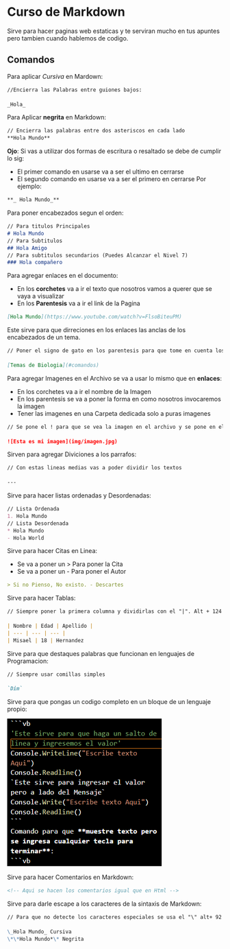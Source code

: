 # Curso de Markdown
Sirve para hacer paginas web estaticas y te serviran mucho en tus apuntes pero tambien cuando hablemos de codigo.
## Comandos
Para aplicar _Cursiva_ en Mardown:
```md
//Encierra las Palabras entre guiones bajos:

_Hola_
```
Para Aplicar **negrita** en Markdown:
```md
// Encierra las palabras entre dos asteriscos en cada lado
**Hola Mundo**
```

**Ojo**: Si vas a utilizar dos formas de escritura o resaltado se debe de cumplir lo sig:
* El primer comando en usarse va a ser el ultimo en cerrarse
* El segundo comando en usarse va a ser el primero en cerrarse
Por ejemplo:
```md
**_ Hola Mundo_**
```
Para poner encabezados segun el orden:
```md
// Para titulos Principales
# Hola Mundo
// Para Subtitulos
## Hola Amigo
// Para subtitulos secundarios (Puedes Alcanzar el Nivel 7)
### Hola compañero
```
Para agregar enlaces en el documento:
* En los **corchetes** va a ir el texto que nosotros vamos a querer que se vaya a visualizar
* En los **Parentesis** va a ir el link de la Pagina
```md
[Hola Mundo](https://www.youtube.com/watch?v=FlsoBiteuPM)
```
Este sirve para que dirreciones en los enlaces las anclas de los encabezados de un tema.
```md
// Poner el signo de gato en los parentesis para que tome en cuenta los encabezados 

[Temas de Biologia](#comandos)
```
Para agregar Imagenes en el Archivo se va a usar lo mismo que en **enlaces**:
* En los corchetes va a ir el nombre de la Imagen
* En los parentesis se va a poner la forma en como nosotros invocaremos la imagen
* Tener las imagenes en una Carpeta dedicada solo a puras imagenes
```md
// Se pone el ! para que se vea la imagen en el archivo y se pone en el parentesis la ubicacion de la carpeta y el nombre del archivo

![Esta es mi imagen](img/imagen.jpg)
```
Sirven para agregar Diviciones a los parrafos:
```md
// Con estas lineas medias vas a poder dividir los textos

---
```
Sirve para hacer listas ordenadas y Desordenadas:
```md
// Lista Ordenada
1. Hola Mundo
// Lista Desordenada
* Hola Mundo
- Hola World
```

Sirve para hacer Citas en Linea:
* Se va a poner un > Para poner la Cita
* Se va a poner un - Para poner el Autor
```md
> Si no Pienso, No existo. - Descartes
```

Sirve para hacer Tablas:
```md
// Siempre poner la primera columna y dividirlas con el "|". Alt + 124

| Nombre | Edad | Apellido |
| --- | --- | --- |
| Misael | 18 | Hernandez
```

Sirve para que destaques palabras que funcionan en lenguajes de Programacion:
```md
// Siempre usar comillas simples

`Dim`
```

Sirve para que pongas un codigo completo en un bloque de un lenguaje propio:

![Ejemplo de Codigo en Markdown](img/visual_basic.PNG)

Sirve para hacer Comentarios en Markdown:
```md
<!-- Aqui se hacen los comentarios igual que en Html -->
```

Sirve para darle escape a los caracteres de la sintaxis de Markdown:
```md
// Para que no detecte los caracteres especiales se usa el "\" alt+ 92

\_Hola Mundo_ Cursiva
\*\*Hola Mundo*\* Negrita
```
